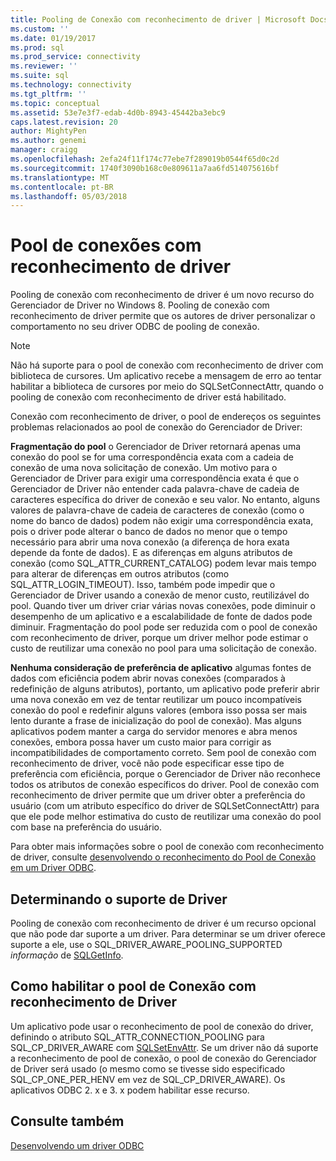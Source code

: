 ```yaml
---
title: Pooling de Conexão com reconhecimento de driver | Microsoft Docs
ms.custom: ''
ms.date: 01/19/2017
ms.prod: sql
ms.prod_service: connectivity
ms.reviewer: ''
ms.suite: sql
ms.technology: connectivity
ms.tgt_pltfrm: ''
ms.topic: conceptual
ms.assetid: 53e7e3f7-edab-4d0b-8943-45442ba3ebc9
caps.latest.revision: 20
author: MightyPen
ms.author: genemi
manager: craigg
ms.openlocfilehash: 2efa24f11f174c77ebe7f289019b0544f65d0c2d
ms.sourcegitcommit: 1740f3090b168c0e809611a7aa6fd514075616bf
ms.translationtype: MT
ms.contentlocale: pt-BR
ms.lasthandoff: 05/03/2018
---
```

# <a name="driver-aware-connection-pooling"></a>Pool de conexões com reconhecimento de driver
Pooling de conexão com reconhecimento de driver é um novo recurso do Gerenciador de Driver no Windows 8. Pooling de conexão com reconhecimento de driver permite que os autores de driver personalizar o comportamento no seu driver ODBC de pooling de conexão.  
  
> [!NOTE]  
>  Não há suporte para o pool de conexão com reconhecimento de driver com biblioteca de cursores. Um aplicativo recebe a mensagem de erro ao tentar habilitar a biblioteca de cursores por meio do SQLSetConnectAttr, quando o pooling de conexão com reconhecimento de driver está habilitado.  
  
 Conexão com reconhecimento de driver, o pool de endereços os seguintes problemas relacionados ao pool de conexão do Gerenciador de Driver:  
  
 **Fragmentação do pool** o Gerenciador de Driver retornará apenas uma conexão do pool se for uma correspondência exata com a cadeia de conexão de uma nova solicitação de conexão.  Um motivo para o Gerenciador de Driver para exigir uma correspondência exata é que o Gerenciador de Driver não entender cada palavra-chave de cadeia de caracteres específica do driver de conexão e seu valor.  No entanto, alguns valores de palavra-chave de cadeia de caracteres de conexão (como o nome do banco de dados) podem não exigir uma correspondência exata, pois o driver pode alterar o banco de dados no menor que o tempo necessário para abrir uma nova conexão (a diferença de hora exata depende da fonte de dados). E as diferenças em alguns atributos de conexão (como SQL_ATTR_CURRENT_CATALOG) podem levar mais tempo para alterar de diferenças em outros atributos (como SQL_ATTR_LOGIN_TIMEOUT). Isso, também pode impedir que o Gerenciador de Driver usando a conexão de menor custo, reutilizável do pool. Quando tiver um driver criar várias novas conexões, pode diminuir o desempenho de um aplicativo e a escalabilidade de fonte de dados pode diminuir. Fragmentação do pool pode ser reduzida com o pool de conexão com reconhecimento de driver, porque um driver melhor pode estimar o custo de reutilizar uma conexão no pool para uma solicitação de conexão.  
  
 **Nenhuma consideração de preferência de aplicativo** algumas fontes de dados com eficiência podem abrir novas conexões (comparados à redefinição de alguns atributos), portanto, um aplicativo pode preferir abrir uma nova conexão em vez de tentar reutilizar um pouco incompatíveis conexão do pool e redefinir alguns valores (embora isso possa ser mais lento durante a frase de inicialização do pool de conexão). Mas alguns aplicativos podem manter a carga do servidor menores e abra menos conexões, embora possa haver um custo maior para corrigir as incompatibilidades de comportamento correto. Sem pool de conexão com reconhecimento de driver, você não pode especificar esse tipo de preferência com eficiência, porque o Gerenciador de Driver não reconhece todos os atributos de conexão específicos do driver. Pool de conexão com reconhecimento de driver permite que um driver obter a preferência do usuário (com um atributo específico do driver de SQLSetConnectAttr) para que ele pode melhor estimativa do custo de reutilizar uma conexão do pool com base na preferência do usuário.  
  
 Para obter mais informações sobre o pool de conexão com reconhecimento de driver, consulte [desenvolvendo o reconhecimento do Pool de Conexão em um Driver ODBC](../../../odbc/reference/develop-driver/developing-connection-pool-awareness-in-an-odbc-driver.md).  
  
## <a name="determining-driver-support"></a>Determinando o suporte de Driver  
 Pooling de conexão com reconhecimento de driver é um recurso opcional que não pode dar suporte a um driver. Para determinar se um driver oferece suporte a ele, use o SQL_DRIVER_AWARE_POOLING_SUPPORTED *informação* de [SQLGetInfo](../../../odbc/reference/syntax/sqlgetinfo-function.md).  
  
## <a name="how-to-enable-driver-aware-connection-pooling"></a>Como habilitar o pool de Conexão com reconhecimento de Driver  
 Um aplicativo pode usar o reconhecimento de pool de conexão do driver, definindo o atributo SQL_ATTR_CONNECTION_POOLING para SQL_CP_DRIVER_AWARE com [SQLSetEnvAttr](../../../odbc/reference/syntax/sqlsetenvattr-function.md). Se um driver não dá suporte a reconhecimento de pool de conexão, o pool de conexão do Gerenciador de Driver será usado (o mesmo como se tivesse sido especificado SQL_CP_ONE_PER_HENV em vez de SQL_CP_DRIVER_AWARE). Os aplicativos ODBC 2. x e 3. x podem habilitar esse recurso.  
  
## <a name="see-also"></a>Consulte também  
 [Desenvolvendo um driver ODBC](../../../odbc/reference/develop-driver/developing-an-odbc-driver.md)
